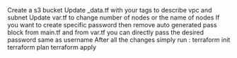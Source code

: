 Create a s3 bucket
Update _data.tf with your tags to describe vpc and subnet
Update var.tf to change number of nodes or the name of nodes
If you want to create specific password then remove auto generated pass block from main.tf and from var.tf you can directly pass the desired password same as username
After all the changes simply run :
terraform init
terraform plan
terraform apply
